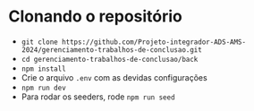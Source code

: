 # Clonando o repositório
- `git clone https://github.com/Projeto-integrador-ADS-AMS-2024/gerenciamento-trabalhos-de-conclusao.git`
- `cd gerenciamento-trabalhos-de-conclusao/back`
- `npm install`
- Crie o arquivo `.env` com as devidas configurações
- `npm run dev`
- Para rodar os seeders, rode `npm run seed`
